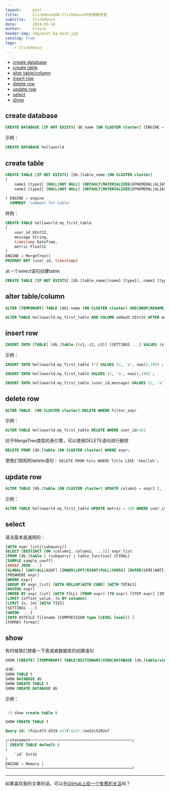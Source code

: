 ```yaml
---
layout:     post
title:      ClickHouse06-ClickHouse中的增删改查
subtitle:   ClickHouse
date:       2024-03-18
author:     Claire
header-img: img/post-bg-desk.jpg
catalog: true
tags:
    - ClickHouse
---
```


- [create database](#create-database)
- [create table](#create-table)
- [alter table/column](#alter-tablecolumn)
- [insert row](#insert-row)
- [delete row](#delete-row)
- [update row](#update-row)
- [select](#select)
- [show](#show)

## create database

```sql
CREATE DATABASE [IF NOT EXISTS] db_name [ON CLUSTER cluster] [ENGINE = engine(...)] [COMMENT 'Comment']
```

示例：

```sql
CREATE DATABASE helloworld
```

## create table

```sql
CREATE TABLE [IF NOT EXISTS] [db.]table_name [ON CLUSTER cluster]
(
    name1 [type1] [NULL|NOT NULL] [DEFAULT|MATERIALIZED|EPHEMERAL|ALIAS expr1] [compression_codec] [TTL expr1] [COMMENT 'comment for column'],
    name2 [type2] [NULL|NOT NULL] [DEFAULT|MATERIALIZED|EPHEMERAL|ALIAS expr2] [compression_codec] [TTL expr2] [COMMENT 'comment for column'],
    ...
) ENGINE = engine
  COMMENT 'comment for table'
```

样例：

```sql
CREATE TABLE helloworld.my_first_table
(
    user_id UInt32,
    message String,
    timestamp DateTime,
    metric Float32
)
ENGINE = MergeTree()
PRIMARY KEY (user_id, timestamp)
```

从一个select语句创建table:

```sql
CREATE TABLE [IF NOT EXISTS] [db.]table_name[(name1 [type1], name2 [type2], ...)] ENGINE = engine AS SELECT ...
```

## alter table/column

```sql
ALTER [TEMPORARY] TABLE [db].name [ON CLUSTER cluster] ADD|DROP|RENAME|CLEAR|COMMENT|{MODIFY|ALTER}|MATERIALIZE COLUMN ...
```

```sql
ALTER TABLE helloworld.my_first_table ADD COLUMN added3 UInt32 AFTER metric;
```

## insert row

```sql
INSERT INTO [TABLE] [db.]table [(c1, c2, c3)] [SETTINGS ...] VALUES (v11, v12, v13), (v21, v22, v23), ...
```

示例：

```sql
INSERT INTO helloworld.my_first_table (*) VALUES (1, 'a', now(),100) ;

INSERT INTO helloworld.my_first_table VALUES (1, 'a', now(),100) ;

INSERT INTO helloworld.my_first_table (user_id,message) VALUES (1, 'a'),(2, 'b'),(3, 'c') ;
```

## delete row

```sql
ALTER TABLE  [ON CLUSTER cluster] DELETE WHERE filter_expr
```

示例：

```sql
ALTER TABLE helloworld.my_first_table DELETE WHERE user_id=101
```

对于MergeTree类型的表引擎，可以使用DELETE语句进行删除

```sql
DELETE FROM [db.]table [ON CLUSTER cluster] WHERE expr;
```

使我们熟知的delete语句： `DELETE FROM hits WHERE Title LIKE '%hello%';`

## update row

```sql
ALTER TABLE [db.]table [ON CLUSTER cluster] UPDATE column1 = expr1 [, ...] [IN PARTITION partition_id] WHERE filter_expr
```

示例：

```sql
ALTER TABLE helloworld.my_first_table UPDATE metric = 100 WHERE user_id=101
```

## select

语法基本是通用的：

```sql
[WITH expr_list|(subquery)]
SELECT [DISTINCT [ON (column1, column2, ...)]] expr_list
[FROM [db.]table | (subquery) | table_function] [FINAL]
[SAMPLE sample_coeff]
[ARRAY JOIN ...]
[GLOBAL] [ANY|ALL|ASOF] [INNER|LEFT|RIGHT|FULL|CROSS] [OUTER|SEMI|ANTI] JOIN (subquery)|table (ON <expr_list>)|(USING <column_list>)
[PREWHERE expr]
[WHERE expr]
[GROUP BY expr_list] [WITH ROLLUP|WITH CUBE] [WITH TOTALS]
[HAVING expr]
[ORDER BY expr_list] [WITH FILL] [FROM expr] [TO expr] [STEP expr] [INTERPOLATE [(expr_list)]]
[LIMIT [offset_value, ]n BY columns]
[LIMIT [n, ]m] [WITH TIES]
[SETTINGS ...]
[UNION  ...]
[INTO OUTFILE filename [COMPRESSION type [LEVEL level]] ]
[FORMAT format]
```

## show

有时候我们想看一下表或者数据库的创建语句

```sql
SHOW [CREATE] [TEMPORARY] TABLE|DICTIONARY|VIEW|DATABASE [db.]table|view [INTO OUTFILE filename] [FORMAT format]

示例:
SHOW TABLE t 
SHOW DATABASE db 
SHOW CREATE TABLE t
SHOW CREATE DATABASE db
```

示例：

```sql

 :) show create table t

SHOW CREATE TABLE t

Query id: 0fa1cd73-d329-423f-8147-3ee52c5202e7

┌─statement─────────────────────────────────────────────┐
│ CREATE TABLE default.t
(
    `id` Int32
)
ENGINE = Memory │
└───────────────────────────────────────────────────────┘
```

----
如果喜欢我的文章的话，可以去[GitHub上给一个免费的关注](https://github.com/CzyerChen/)吗？
